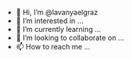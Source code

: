 - 👋 Hi, I’m @lavanyaelgraz
- 👀 I’m interested in ...
- 🌱 I’m currently learning ...
- 💞️ I’m looking to collaborate on ...
- 📫 How to reach me ...

<!---
lavanyaelgraz/lavanyaelgraz is a ✨ special ✨ repository because its `README.md` (this file) appears on your GitHub profile.
You can click the Preview link to take a look at your changes.
--->
